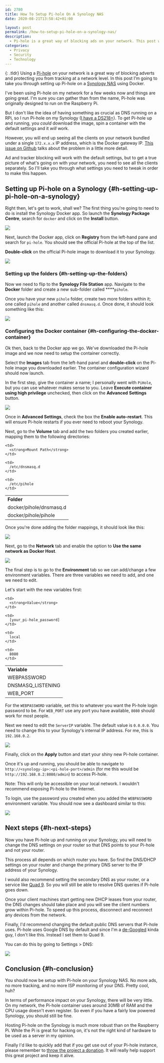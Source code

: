 ```yaml
---
id: 2780
title: How To Setup Pi-hole On A Synology NAS
date: 2020-08-21T13:58:42+01:00

layout: post
permalink: /how-to-setup-pi-hole-on-a-synology-nas/
description:
  - Pi-hole is a great way of blocking ads on your network. This post will take you through setting up Pi-Hole on your Synology NAS with Docker.
categories:
  - Privacy
  - Security
  - Technology
---
```

{: .tldr}
Using a <a href="https://pi-hole.net/" target="_blank" rel="noreferrer noopener">Pi-hole</a> on your network is a great way of blocking adverts and protecting you from tracking at a network level. In this post I&#8217;m going to take you through setting up Pi-hole on a <a href="https://kevquirk.com/synology-vs-nextcloud-which-is-better-for-a-home-server/" target="_blank" rel="noreferrer noopener">Synology NAS</a> using Docker.

I've been using Pi-hole on my network for a few weeks now and things are going great. I'm sure you can gather than from the name, Pi-hole was originally designed to run on the Raspberry Pi.

But I don't like the idea of having something as crucial as DNS running on a RPi, so I run Pi-hole on my Synology (<a href="https://amzn.to/32aB6nq" target="_blank" rel="noreferrer noopener">I have a DS218+</a>). To get Pi-hole up and running, you _could_ download the image, spin a container with the default settings and it _will_ work.

However, you will end up seeing all the clients on your network bundled under a single `172.x.x.x` IP address, which is the Docker gateway IP. <a href="https://github.com/pi-hole/docker-pi-hole/issues/135" target="_blank" rel="noreferrer noopener">This issue on Github</a> talks about the problem in a little more detail.

Ad and tracker blocking will work with the default settings, but to get a true picture of what's going on with your network, you need to see all the clients separately. So I'll take you through what settings you need to tweak in order to make this happen.

## Setting up Pi-hole on a Synology {#h-setting-up-pi-hole-on-a-synology}

Right then, let's get to work, shall we? The first thing you're going to need to do is install the Synology Docker app. So launch the **Synology Package Centre**, search for `docker` and click on the **Install** button.

![](/assets/images/synology-docker-install.jpg) 

Next, launch the Docker app, click on **Registry** from the left-hand pane and search for `pi-hole`. You should see the official Pi-hole at the top of the list.

**Double-click** on the official Pi-hole image to download it to your Synology.

![](/assets/images/pihole-docker-image.jpg) 

### Setting up the folders {#h-setting-up-the-folders}

Now we need to flip to the **Synology File Station** app. Navigate to the **Docker** folder and create a new sub-folder called ****`pihole`.

Once you have your new `pihole` folder, create two more folders within it; one called `pihole` and another called `dnsmasq.d`. Once done, it should look something like this:

![](/assets/images/pihole-folders.jpg)  

### Configuring the Docker container {#h-configuring-the-docker-container}

Ok then, back to the Docker app we go. We've downloaded the Pi-hole image and we now need to setup the container correctly.

Select the **Images** tab from the left-hand panel and **double-click** on the Pi-hole image you downloaded earlier. The container configuration wizard should now launch.

In the first step, give the container a name; I personally went with `PiHole`, but you can use whatever makes sense to you. Leave **Execute container using high privilege** unchecked, then click on the **Advanced** **Settings** button.

![](/assets/images/pihole-config-01.jpg) 

Once in **Advanced Settings**, check the box the **Enable auto-restart**. This will ensure Pi-hole restarts if you ever need to reboot your Synology.

Next, go to the **Volume** tab and add the two folders you created earlier, mapping them to the following directories:

<table>
  <tr>
    <td>
      <strong>Folder</strong>
    </td>

    <td>
      <strong>Mount Path</strong>
    </td>
  </tr>

  <tr>
    <td>
      docker/pihole/dnsmasq.d
    </td>

    <td>
      /etc/dnsmasq.d
    </td>
  </tr>

  <tr>
    <td>
      docker/pihole/pihole
    </td>

    <td>
      /etc/pihole
    </td>
  </tr>
</table>

Once you're done adding the folder mappings, it should look like this:

![](/assets/images/pihole-config-02.jpg)  

Next, go to the **Network** tab and enable the option to **Use the same network as Docker Host**.

![](/assets/images/pihole-config-03.png) 

The final step is to go to the **Environment** tab so we can add/change a few environment variables. There are three variables we need to add, and one we need to edit.

Let's start with the new variables first:

<table>
  <tr>
    <td>
      <strong>Variable</strong>
    </td>

    <td>
      <strong>Value</strong>
    </td>
  </tr>

  <tr>
    <td>
      WEBPASSWORD
    </td>

    <td>
      [your_pi-hole_password]
    </td>
  </tr>

  <tr>
    <td>
      DNSMASQ_LISTENING
    </td>

    <td>
      local
    </td>
  </tr>

  <tr>
    <td>
      WEB_PORT
    </td>

    <td>
      8080
    </td>
  </tr>
</table>

For the `WEBPASSWORD` variable, set this to whatever you want the Pi-hole login password to be. For `WEB_PORT` use any port you have available, `8080` should work for most people.

Next we need to edit the `ServerIP` variable. The default value is `0.0.0.0`. You need to change this to your Synology's internal IP address. For me, this is `192.168.0.2`.

![](/assets/images/pihole-config-04.png)

Finally, click on the **Apply** button and start your shiny new Pi-hole container.

Once it's up and running, you should be able to navigate to `http://<synology-ip>:<pi-hole-port>/admin` (for me this would be `http://192.168.0.2:8080/admin`) to access Pi-hole.

<p class="notice">
  Note: This will only be accessible on your local network. I wouldn't recommend exposing Pi-hole to the Internet.
</p>

To login, use the password you created when you added the `WEBPASSWORD` environment variable. You should now see a dashboard similar to this:

![](/assets/images/pihole-dashboard.jpg) 

## Next steps {#h-next-steps}

Now you have Pi-hole up and running on your Synology, you will need to change the DNS settings on your router so that DNS points to your Pi-hole and not your router.

This process all depends on which router you have. So find the DNS/DHCP settings on your router and change the primary DNS server to the IP address of your Synology.

I would also recommend setting the secondary DNS as your router, or a service like <a href="https://www.quad9.net/" target="_blank" rel="noreferrer noopener">Quad 9</a>. So you will still be able to resolve DNS queries if Pi-hole goes down.

Once your client machines start getting new DHCP leases from your router, the DNS changes should take place and you will see the client numbers grow within Pi-hole. To speed up this process, disconnect and reconnect any devices from the network.

Finally, I'd recommend changing the default public DNS servers that Pi-hole uses. Pi-hole uses Google DNS by default and since I'm a <a href="/de-googling-my-life-2-years-on/" target="_blank" rel="noreferrer noopener">de-Googled</a> kinda guy, I don't like this. Instead I set them to Quad 9.

You can do this by going to Settings > DNS:

![](/assets/images/pihole-public-dns.jpg)  

## Conclusion {#h-conclusion}

You should now be setup with Pi-hole on your Synology NAS. No more ads, no more tracking, and no more ISP monitoring of your DNS. Pretty cool, huh?

In terms of performance impact on your Synology, there will be very little. On my network, the Pi-hole container uses around 30MB of RAM and the CPU usage doesn't even register. So even if you have a fairly low powered Synology, you should still be fine.

Hosting Pi-hole on the Synology is much more robust than on the Raspberry Pi. While the Pi is great for hacking on, it's not the right kind of hardware to be used as a server in my opinion.

Finally I'd like to quickly add that if you get use out of your Pi-hole instance, please remember to <a href="https://pi-hole.net/donate/" target="_blank" rel="noreferrer noopener">throw the project a donation</a>. It will really help support this great project and keep it alive.

